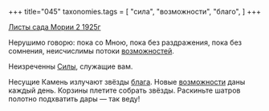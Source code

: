 +++
title="045"
taxonomies.tags = [
 "сила",
 "возможности",
 "благо",
]
+++

[Листы сада Мории 2 1925г](/agni/1925)

Нерушимо говорю: пока со Мною, пока без раздражения, пока без сомнения, неисчислимы потоки [возможностей](/tags/[возможности](/tags/возможности)).   

Неизреченны [Силы](/tags/сила), служащие вам.   

Несущие Камень излучают звёзды [блага](/tags/благо). Новые [возможности](/tags/возможности) даны каждый день. Корзины плетите собрать звёзды. Раскиньте шатров полотно подхватить дары — так веду!   

